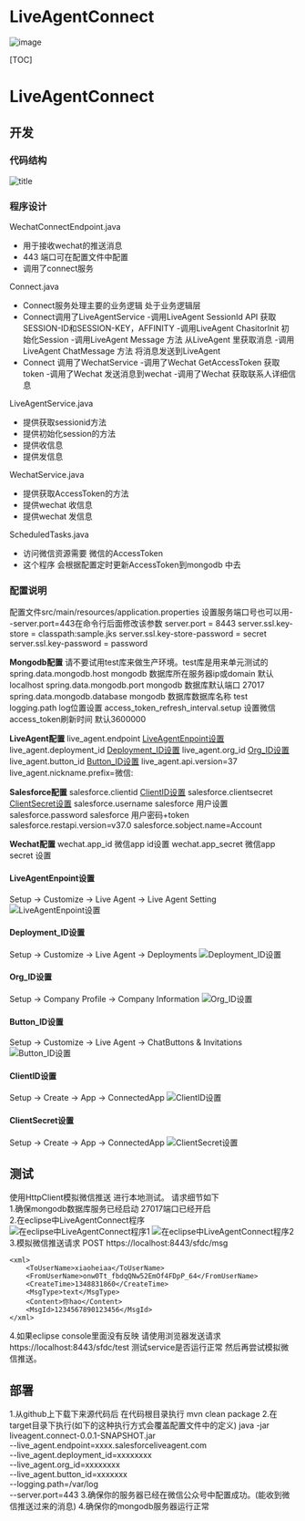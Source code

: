 
# LiveAgentConnect

![image](https://github.com/lingjianrui/blog/blob/master/images/LiveAgentConnect.gif)

[TOC]

# LiveAgentConnect

## 开发

### 代码结构
![title](https://github.com/lingjianrui/blog/blob/master/images/LiveAgentConnect-1.jpg)

### 程序设计
WechatConnectEndpoint.java

 - 用于接收wechat的推送消息
 - 443 端口可在配置文件中配置
 - 调用了connect服务

Connect.java

 - Connect服务处理主要的业务逻辑 处于业务逻辑层
 - Connect调用了LiveAgentService
   -调用LiveAgent SessionId API 获取SESSION-ID和SESSION-KEY，AFFINITY
   -调用LiveAgent ChasitorInit 初始化Session
   -调用LiveAgent Message 方法 从LiveAgent 里获取消息
   -调用LiveAgent ChatMessage 方法 将消息发送到LiveAgent
 - Connect 调用了WechatService
   -调用了Wechat GetAccessToken 获取token
   -调用了Wechat 发送消息到wechat
   -调用了Wechat 获取联系人详细信息

LiveAgentService.java

 - 提供获取sessionid方法
 - 提供初始化session的方法
 - 提供收信息
 - 提供发信息

WechatService.java

 - 提供获取AccessToken的方法
 - 提供wechat 收信息
 - 提供wechat 发信息

ScheduledTasks.java

 - 访问微信资源需要 微信的AccessToken
 - 这个程序 会根据配置定时更新AccessToken到mongodb 中去

### 配置说明
配置文件src/main/resources/application.properties
设置服务端口号也可以用--server.port=443在命令行后面修改该参数
server.port = 8443
server.ssl.key-store = classpath:sample.jks
server.ssl.key-store-password = secret
server.ssl.key-password = password 

**Mongodb配置** 
请不要试用test库来做生产环境。test库是用来单元测试的
spring.data.mongodb.host  mongodb 数据库所在服务器ip或domain 默认localhost
spring.data.mongodb.port  mongodb 数据库默认端口 27017
spring.data.mongodb.database mongodb 数据库数据库名称 test
logging.path log位置设置
access_token_refresh_interval.setup  设置微信access_token刷新时间 默认3600000 

**LiveAgent配置** 
live_agent.endpoint [LiveAgentEnpoint设置](https://github.com/lingjianrui/blog/blob/master/images/LiveAgentConnect-2.jpg)
live_agent.deployment_id [Deployment_ID设置](https://github.com/lingjianrui/blog/blob/master/images/LiveAgentConnect-3.jpg)
live_agent.org_id [Org_ID设置](https://github.com/lingjianrui/blog/blob/master/images/LiveAgentConnect-4.jpg)
live_agent.button_id [Button_ID设置](https://github.com/lingjianrui/blog/blob/master/images/LiveAgentConnect-5.jpg)
live_agent.api.version=37
live_agent.nickname.prefix=微信: 

**Salesforce配置**
salesforce.clientid [ClientID设置](https://github.com/lingjianrui/blog/blob/master/images/LiveAgentConnect-6.jpg)
salesforce.clientsecret [ClientSecret设置](https://github.com/lingjianrui/blog/blob/master/images/LiveAgentConnect-7.jpg)
salesforce.username salesforce 用户设置
salesforce.password salesforce 用户密码+token
salesforce.restapi.version=v37.0
salesforce.sobject.name=Account 

**Wechat配置**
wechat.app_id 微信app id设置
wechat.app_secret 微信app secret 设置 

#### LiveAgentEnpoint设置
Setup -> Customize -> Live Agent -> Live Agent Setting
![LiveAgentEnpoint设置](https://github.com/lingjianrui/blog/blob/master/images/LiveAgentConnect-8.jpg) 

#### Deployment_ID设置
Setup -> Customize -> Live Agent -> Deployments
![Deployment_ID设置](https://github.com/lingjianrui/blog/blob/master/images/LiveAgentConnect-9.jpg) 

#### Org_ID设置
Setup -> Company Profile -> Company Information
![Org_ID设置](https://github.com/lingjianrui/blog/blob/master/images/LiveAgentConnect-10.jpg) 

#### Button_ID设置
Setup -> Customize -> Live Agent -> ChatButtons & Invitations
![Button_ID设置](https://github.com/lingjianrui/blog/blob/master/images/LiveAgentConnect-11.jpg) 

#### ClientID设置
Setup -> Create -> App -> ConnectedApp
![ClientID设置](https://github.com/lingjianrui/blog/blob/master/images/LiveAgentConnect-12.jpg) 

#### ClientSecret设置
Setup -> Create -> App -> ConnectedApp
![ClientSecret设置](https://github.com/lingjianrui/blog/blob/master/images/LiveAgentConnect-13.jpg) 

## 测试
使用HttpClient模拟微信推送 进行本地测试。 
请求细节如下  
1.确保mongodb数据库服务已经启动 27017端口已经开启  
2.在eclipse中LiveAgentConnect程序  
![在eclipse中LiveAgentConnect程序1](https://github.com/lingjianrui/blog/blob/master/images/LiveAgentConnect-14.jpg) 
![在eclipse中LiveAgentConnect程序2](https://github.com/lingjianrui/blog/blob/master/images/LiveAgentConnect-15.jpg) 
3.模拟微信推送请求 
POST https://localhost:8443/sfdc/msg 
```
<xml>
    <ToUserName>xiaoheiaa</ToUserName>
    <FromUserName>onw0Tt_fbdqQNw52EmOf4FDpP_64</FromUserName>
    <CreateTime>1348831860</CreateTime>
    <MsgType>text</MsgType>
    <Content>你hao</Content>
    <MsgId>1234567890123456</MsgId>
</xml>
```
4.如果eclipse console里面没有反映
请使用浏览器发送请求https://localhost:8443/sfdc/test 测试service是否运行正常
然后再尝试模拟微信推送。

## 部署
1.从github上下载下来源代码后 在代码根目录执行 mvn clean package 
2.在target目录下执行(如下的这种执行方式会覆盖配置文件中的定义)
java -jar liveagent.connect-0.0.1-SNAPSHOT.jar \
--live_agent.endpoint=xxxx.salesforceliveagent.com \
--live_agent.deployment_id=xxxxxxxx \
--live_agent.org_id=xxxxxxxx \
--live_agent.button_id=xxxxxxx \
--logging.path=/var/log \
--server.port=443
3.确保你的服务器已经在微信公众号中配置成功。(能收到微信推送过来的消息)
4.确保你的mongodb服务器运行正常

